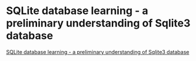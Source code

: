 # SQLite database learning - a preliminary understanding of Sqlite3 database
[SQLite database learning - a preliminary understanding of Sqlite3 database](https://aiwithcloud.com/2022/09/15/sqlite_database_learning___a_preliminary_understanding_of_sqlite3_database/)